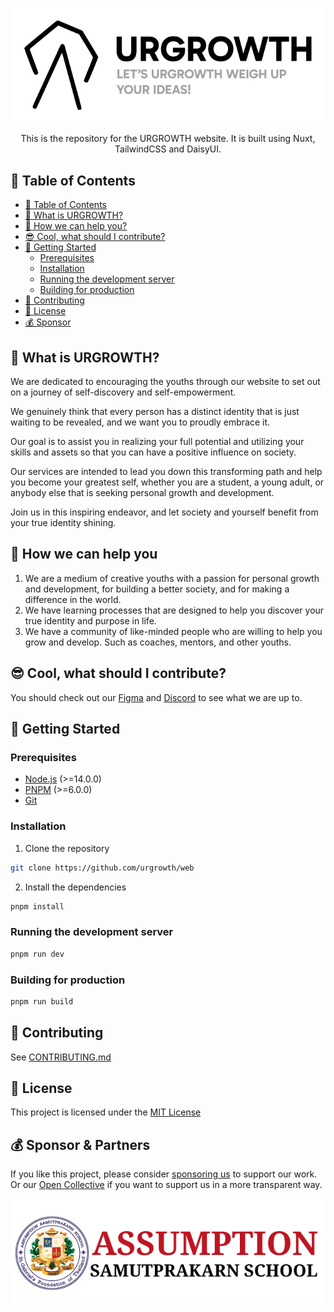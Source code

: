 <p align="center"><img src="./public/images/logo-card.png" width="512"></p>

<p align="center">
This is the repository for the URGROWTH website. It is built using Nuxt, TailwindCSS and DaisyUI.
</p>

## 📝 Table of Contents

- [📝 Table of Contents](#-table-of-contents)
- [🙋‍ What is URGROWTH?](#-what-is-urgrowth)
- [🤔 How we can help you?](#-how-we-can-help-you)
- [😎 Cool, what should I contribute?](#-cool-what-should-i-contribute)
- [🚀 Getting Started](#-getting-started)
  - [Prerequisites](#prerequisites)
  - [Installation](#installation)
  - [Running the development server](#running-the-development-server)
  - [Building for production](#building-for-production)
- [🤝 Contributing](#-contributing)
- [📝 License](#-license)
- [💰 Sponsor](#-sponsor)

## 🙋 What is URGROWTH?

We are dedicated to encouraging the youths through our website to set out on a journey of self-discovery and self-empowerment.

We genuinely think that every person has a distinct identity that is just waiting to be revealed, and we want you to proudly embrace it.

Our goal is to assist you in realizing your full potential and utilizing your skills and assets so that you can have a positive influence on society.

Our services are intended to lead you down this transforming path and help you become your greatest self, whether you are a student, a young adult, or anybody else that is seeking personal growth and development.

Join us in this inspiring endeavor, and let society and yourself benefit from your true identity shining.

## 🤔 How we can help you

1. We are a medium of creative youths with a passion for personal growth and development, for building a better society, and for making a difference in the world.
2. We have learning processes that are designed to help you discover your true identity and purpose in life.
3. We have a community of like-minded people who are willing to help you grow and develop. Such as coaches, mentors, and other youths.

## 😎 Cool, what should I contribute?

You should check out our [Figma](https://www.figma.com/file/G0Nt7pkqjuE6vd6lMLvBBL/URGROWTH-Flowchart?type=whiteboard&node-id=0%3A1&t=GtXPIXAAHIT2KM7Y-1)
and [Discord](https://discord.gg/wNsfRerpX) to see what we are up to.

## 🚀 Getting Started

### Prerequisites

- [Node.js](https://nodejs.org/en/) (>=14.0.0)
- [PNPM](https://pnpm.io/) (>=6.0.0)
- [Git](https://git-scm.com/)

### Installation

1. Clone the repository

```bash
git clone https://github.com/urgrowth/web
```

2. Install the dependencies

```bash
pnpm install
```

### Running the development server

```bash
pnpm run dev
```

### Building for production

```bash
pnpm run build
```

## 🤝 Contributing

See [CONTRIBUTING.md](./CONTRIBUTING.md)

## 📝 License

This project is licensed under the [MIT License](./LICENSE)

## 💰 Sponsor & Partners

If you like this project, please consider [sponsoring us](https://github.com/sponsors/tinarskii) to support our work.
Or our [Open Collective](https://opencollective.com/urgrowth) if you want to support us in a more transparent way.

<p align="center"><a href="https://www.acsp.ac.th/"><img src="./public/images/acsp.png" width="512"></a></p>